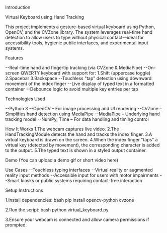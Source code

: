 Introduction

Virtual Keyboard using Hand Tracking

This project implements a gesture-based virtual keyboard using Python, OpenCV, and the CVZone library. The system leverages real-time hand detection to allow users to type without physical contact—ideal for accessibility tools, hygienic public interfaces, and experimental input systems.


Features

--Real-time hand and fingertip tracking (via CVZone & MediaPipe)
--On-screen QWERTY keyboard with support for:
    1.Shift (uppercase toggle)
    2.Spacebar
    3.Backspace
--Touchless "tap" detection using downward movement of the index finger
--Live display of typed text in a formatted container
--Debounce logic to avoid multiple key entries per tap



Technologies Used

--Python 3
--OpenCV – For image processing and UI rendering
--CVZone – Simplifies hand detection using MediaPipe
--MediaPipe – Underlying hand tracking model
--NumPy, Time – For data handling and timing control

How It Works
1.The webcam captures live video.
2.The HandTrackingModule detects the hand and tracks the index finger.
3.A virtual keyboard is drawn on the screen.
4.When the index finger "taps" a virtual key (detected by movement), the corresponding character is added to the output.
5.The typed text is shown in a styled output container.


Demo
(You can upload a demo gif or short video here)


Use Cases
--Touchless typing interfaces
--Virtual reality or augmented reality input methods
--Accessible input for users with motor impairments
--Smart kiosks or public systems requiring contact-free interaction


Setup Instructions

1.Install dependencies:
     bash
     pip install opencv-python cvzone

2.Run the script:
     bash
     python virtual_keyboard.py

3.Ensure your webcam is connected and allow camera permissions if prompted.

